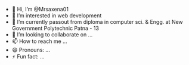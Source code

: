 - 👋 Hi, I’m @Mrsaxena01
- 👀 I’m interested in web development
- 🌱 I’m currently passout from diploma in computer sci. & Engg. at New Government Polytechnic Patna - 13
- 💞️ I’m looking to collaborate on ...
- 📫 How to reach me ...
- 😄 Pronouns: ...
- ⚡ Fun fact: ...

<!---
Mrsaxena01/Mrsaxena01 is a ✨ special ✨ repository because its `README.md` (this file) appears on your GitHub profile.
You can click the Preview link to take a look at your changes.
--->
